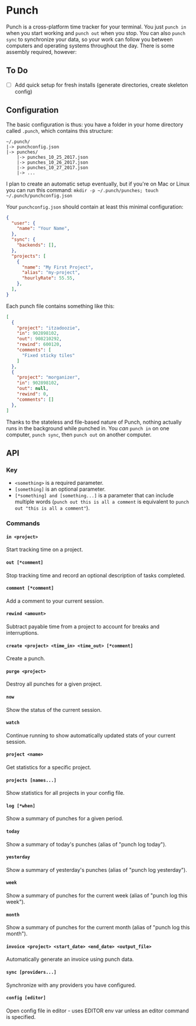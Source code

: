 # Punch

Punch is a cross-platform time tracker for your terminal. You just `punch in` when you start working and `punch out` when you stop. You can also `punch sync` to synchronize your data, so your work can follow you between computers and operating systems throughout the day. There is some assembly required, however:

## To Do

- [ ] Add quick setup for fresh installs (generate directories, create skeleton config)

## Configuration

The basic configuration is thus: you have a folder in your home directory called `.punch`, which contains this structure:

```
~/.punch/
|-> punchconfig.json
|-> punches/
    |-> punches_10_25_2017.json
    |-> punches_10_26_2017.json
    |-> punches_10_27_2017.json
    |-> ...
```

I plan to create an automatic setup eventually, but if you're on Mac or Linux you can run this command: `mkdir -p ~/.punch/punches; touch ~/.punch/punchconfig.json`

Your `punchconfig.json` should contain at least this minimal configuration:

```json
{
  "user": {
    "name": "Your Name",
  },
  "sync": {
    "backends": [],
  },
  "projects": [
    {
      "name": "My First Project",
      "alias": "my-project",
      "hourlyRate": 55.55,
    },
  ],
}
```

Each punch file contains something like this:

```json
[
  {
    "project": "itzadoozie",
    "in": 902898102,
    "out": 908210292,
    "rewind": 600120,
    "comments": [
      "Fixed sticky tiles"
    ]
  },
  {
    "project": "morganizer",
    "in": 902898102,
    "out": null,
    "rewind": 0,
    "comments": []
  },
]
```

Thanks to the stateless and file-based nature of Punch, nothing actually runs in the background while punched in. You *can* `punch in` on one computer, `punch sync`, then `punch out` on another computer.

## API

### Key
- `<something>` is a required parameter.
- `[something]` is an optional parameter.
- `[*something] and [something...]` is a parameter that can include multiple words (`punch out this is all a comment` is equivalent to `punch out "this is all a comment"`).

### Commands

#### `in <project>`

Start tracking time on a project.

#### `out [*comment]`

Stop tracking time and record an optional description of tasks completed.

#### `comment [*comment]`

Add a comment to your current session.

#### `rewind <amount>`

Subtract payable time from a project to account for breaks and interruptions.

#### `create <project> <time_in> <time_out> [*comment]`

Create a punch.

#### `purge <project>`

Destroy all punches for a given project.

#### `now`

Show the status of the current session.

#### `watch`

Continue running to show automatically updated stats of your current session.

#### `project <name>`

Get statistics for a specific project.

#### `projects [names...]`

Show statistics for all projects in your config file.

#### `log [*when]`

Show a summary of punches for a given period.

#### `today`

Show a summary of today's punches (alias of "punch log today").

#### `yesterday`

Show a summary of yesterday's punches (alias of "punch log yesterday").

#### `week`

Show a summary of punches for the current week (alias of "punch log this week").

#### `month`

Show a summary of punches for the current month (alias of "punch log this month").

#### `invoice <project> <start_date> <end_date> <output_file>`

Automatically generate an invoice using punch data.

#### `sync [providers...]`

Synchronize with any providers you have configured.

#### `config [editor]`

Open config file in editor - uses EDITOR env var unless an editor command is specified.
